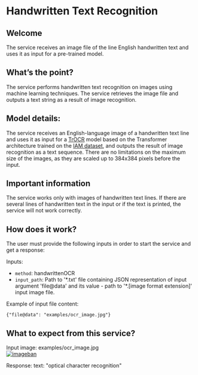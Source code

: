 # Handwritten Text Recognition

## Welcome

The service receives an image file of the line English handwritten text and uses it as input for a pre-trained model.

## What’s the point?

The service performs handwritten text recognition on images using machine learning techniques. The service retrieves the image file and outputs a text string as a result of image recognition.

## Model details:

The service receives an English-language image of a handwritten text line and uses it as input for a [TrOCR](https://github.com/microsoft/unilm/tree/master/trocr) model based on the Transformer architecture trained on the [IAM dataset](https://fki.tic.heia-fr.ch/databases/iam-handwriting-database), and outputs the result of image recognition as a text sequence. There are no limitations on the maximum size of the images, as they are scaled up to 384x384 pixels before the input.

## Important information

The service works only with images of handwritten text lines. If there are several lines of handwritten text in the input or if the text is printed, the service will not work correctly.

## How does it work?

The user must provide the following inputs in order to start the service and get a response:

Inputs:

 -   `method`: handwrittenOCR
 -   `input_path`: Path to '\*.txt' file containing JSON representation of input argument 'file@data' and its value - path to '\*.[image format extension]' input image file.

Example of input file content:

```
{"file@data": "examples/ocr_image.jpg"}
```

## What to expect from this service?

Input image: examples/ocr_image.jpg\
[![imageban](https://i2.imageban.ru/out/2022/08/30/ad7e6a890af86debd1ebc2480ba48cc6.jpg)](https://imageban.ru)

Response: text: "optical character recognition"
